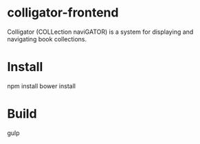 # colligator-frontend
Colligator (COLLection naviGATOR) is a system for displaying and navigating book collections.

# Install
npm install
bower install

# Build
gulp
